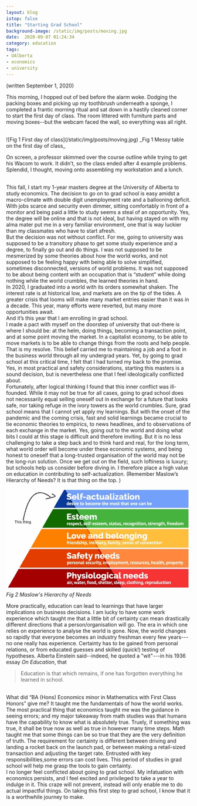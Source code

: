 ```yaml
---
layout: blog
istop: false
title: "Starting Grad School"
background-image: /static/img/posts/moving.jpg
date:  2020-09-07 01:24:34
category: education
tags:
- UAlberta
- economics
- university
---
```


(written September 1, 2020)

This morning, I hopped out of bed before the alarm woke. Dodging the packing boxes and picking up my toothbrush 
underneath a sponge, I completed a frantic morning ritual and sat down in a hastily cleaned corner to start the 
first day of class. The room littered with furniture parts and moving boxes--but the webcam faced the wall, so 
everything was all right. 

<br>
![Fig 1 First day of class](/static/img/posts/moving.jpg)
_Fig 1 Messy table on the first day of class_
 
On screen, a professor skimmed over the course outline while trying to get his Wacom to work. It didn’t, so the class ended 
after 4 example problems. Splendid, I thought, moving onto assembling my workstation and a lunch. 

<br>
This fall, I start my 1-year masters degree at the University of Alberta to study economics. The decision to go on to 
grad school is easy amidst a macro-climate with double digit unemployment rate and a ballooning deficit. With jobs 
scarce and security even dimmer, sitting comfortably in front of a monitor and being paid a little to study seems a 
steal of an opportunity. Yes, the degree will be online and that is not ideal, but having stayed on with my alma mater put me 
in a very familiar environment, one that is way luckier than my classmates who have to start afresh. 

<br>
But the decision was not without conflict. For me, going to university was supposed to be a transitory phase to get some 
study experience and a degree, to finally go out and do things. I was not supposed to be mesmerized by some theories 
about how the world works, and not supposed to be feeling happy with being able to solve simplified, sometimes 
disconnected, versions of world problems. It was not supposed to be about being content with an occupation that is “student” while 
doing nothing while the world crumbles, the learned theories in hand.

<br>
In 2020, I graduated into a world with its orders somewhat shaken. The interest rate is at historical low, and markets 
are on the tip of the tides. A greater crisis that looms will make many market entries easier than it was in a decade. 
This year, many efforts were reverted, but many more opportunities await. 

<br>
And it’s this year that I am enrolling in grad school. 

<br>
I made a pact with myself on the doorstep of university that out-there is where I should be: at the helm, 
doing things, becoming a transaction point, and at some point moving the market. In a capitalist economy, to be able to 
move markets is to be able to change things from the roots and help people. That is my resolve. This belief carried me 
to maintaining a job and a foot in the business world through all my undergrad years. Yet, by going to grad school at 
this critical time, I felt that I had turned my back to the promise. Yes, in most practical and safety considerations, 
starting this masters is a sound decision, but is nevertheless one that I feel ideologically conflicted about. 

<br>
Fortunately, after logical thinking I found that this inner conflict was ill-founded. While it may not be 
true for all cases, going to grad school does not necessarily equal selling oneself out in exchange for a future that looks 
safe, nor taking refuge in the ivory towers as the world crumbles. Sure, grad school means that I cannot yet apply my 
learnings. But with the onset of the pandemic and the coming crisis, fast and solid learnings became crucial to 
tie economic theories to empirics, to news headlines, and to observations of each exchange in the market. Yes, 
going out to the world and doing what bits I could at this stage is difficult and therefore inviting. But it is no less 
challenging to take a step back and to think hard and real, for the long term, what world order will become under these 
economic systems, and being honest to oneself that a long-trusted organisation of the world may not be the long-run 
solution. Once we get out on the field, such loftiness is luxury; but schools help us consider before diving in. I therefore 
place a high value on education in contributing to self-actualization. (Remember Maslow’s Hierarchy of Needs? 
It is that thing on the top. )


![Fig 2 Maslow's Hierachy of Needs](/static/img/posts/maslow.jpg)
_Fig 2 Maslow's Hierarchy of Needs_
<br>

More practically, education can lead to learnings that have larger implications on business decisions. I am lucky to 
have some work experience which taught me that a little bit of certainty can mean drastically different directions 
that a person/organisation will go. The era in which one relies on experience to analyse the world is gone. Now, the world 
changes so rapidly that everyone becomes an industry freshman every few years---no one really has experience. 
Certainty has to be gained from personal relations, or from educated guesses and skilled (quick!) testing of hypotheses. 
Alberta Einstein said--indeed, he quoted a "wit"---in his 1936 essay *On Education*, that 
> Education is that which remains, if one has forgotten everything he learned in school. 

<br>
What did “BA (Hons) Economics minor in Mathematics with First Class Honors” give me? It taught me the fundamentals of 
how the world works. The most practical thing that economics taught me was the guidance in seeing errors; and my major 
takeaway from math studies was that humans have the capability to know what is absolutely true. Truely, if something was 
true, it shall be true now as well as true in however many time steps. Math taught me that some things can be so true 
that they are the very definition of truth. The requirement for certainty is different between 
driving and landing a rocket back on the launch pad, or between making a retail-sized transaction and adjusting the 
target rate. Entrusted with key responsibilities,some errors can cost lives. This period of studies in grad school will 
help me grasp the tools to gain certainty. 

<br>
I no longer feel conflicted about going to grad school. My infatuation with economics persists, and I feel excited and 
privileged to take a year to indulge in it. This craze will not prevent, instead will only enable me to do actual impactful 
things. On taking this first step to grad school, I know that it is a worthwhile journey to make. 

 
